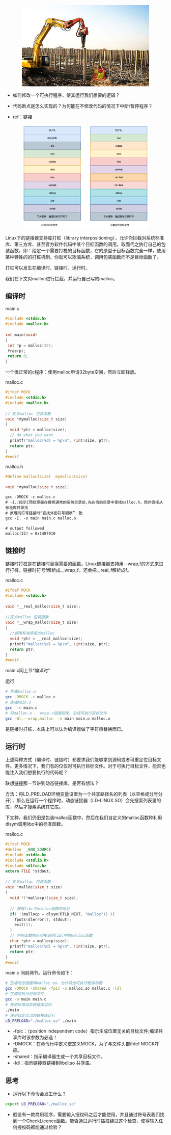 
<p align="center">
<img src="./source/打桩.jpeg" alt="打桩" width="400"/>
</p>

- 如何修改一个可执行程序，使其运行我们想要的逻辑？
- 代码断点是怎么实现的？为何能在不修改代码的情况下中断/暂停程序？

- ref：[链接](./链接.html)




<p align="center">
<img src="./source/executable.png" alt="打桩" width="400"/>
</p>


Linux下的链接器支持库打桩（library interpositioning），允许你拦截对系统标准库、第三方库、甚至官方软件代码中某个目标函数的调用，取而代之执行自己的包装函数。即：给定一个需要打桩的目标函数，它的原型于目标函数完全一样，使用某种特殊的的打桩机制，你就可以欺骗系统，调用包装函数而不是目标函数了。

打桩可以发生在编译时、链接时、运行时。

我们在下文对malloc进行拦截，并运行自己写的malloc。

## 编译时
main.c
```c
#include <stdio.h>
#include <malloc.h>

int main(void)
{
 int *p = malloc(32);
 free(p);
 return 0;
}
```
一个很正常的c程序：使用malloc申请32byte空间，然后立即释放。

malloc.c
```c
#ifdef MOCK
#include <stdio.h>
#include <malloc.h>

// 定义malloc 包装函数
void *mymalloc(size_t size)
{
  void *ptr = malloc(size);
  // do what you want
  printf("malloc(%d) = %p\n", (int)size, ptr);
  return ptr;
}
#endif
```

malloc.h
```c
#define malloc(size)  mymalloc(size)

void *mymalloc(size_t size);
```

```
gcc -DMOCK -c malloc.c
# -I.:指示C预处理器在搜索通常的系统目录前,先在当前目录中查找malloc.h，而非直接从标准库目录找
# 原理同符号链接时“查找外部符号顺序”一致
gcc -I. -o main main.c malloc.o

# output followed
malloc(32) = 0x1487010
```

## 链接时
链接时打桩是在链接时替换需要的函数。Linux链接器支持用--wrap,f的方式来进行打桩，链接时符号f解析成__wrap_f，还会把__real_f解析成f。

malloc.c
```c
#ifdef MOCK
#include <stdio.h>

void *__real_malloc(size_t size);

//定义malloc 包装函数
void *__wrap_malloc(size_t size)
{
  //调用标准库里的malloc
  void *ptr = __real_malloc(size); 
  printf("malloc(%d) = %p\n", (int)size, ptr);
  return ptr;
}
#endif
```

main.c同上节“编译时”

运行
```sh
# 生成malloc.o
gcc -DMOCK -c malloc.c 
# 生成main.o
gcc  -c main.c  
# 将malloc.o 、 main.c链接起来，生成可执行目标文件
gcc -Wl,--wrap,malloc  -o main main.o malloc.o
```

是链接时打桩，本质上可以认为编译器做了字符串替换而已。


## 运行时
上述两种方式（编译时、链接时）都要求我们能够拿到源码或者可重定位目标文件。更多情况下，我们有的仅仅时可执行目标文件。对于可执行目标文件，能否也能注入我们想要执行的代码呢？

联想[链接](./链接.html)那一节讲到动态链接库，是否有想法？

方法：将LD_PRELOAD环境变量设置为一个共享路径名的列表（以空格或分号分开），那么在运行一个程序时，动态链接器（LD-LINUX.SO）会先搜索列表里的库，然后才搜素系统其它库。


下文种，我们仍旧是包装malloc函数中，然后在我们自定义的malloc函数种利用dlsym调用libc中的标准函数。

malloc.c
```c
#ifdef MOCK
#define  _GNU_SOURCE
#include <stdio.h>
#include <stdlib.h>
#include <dlfcn.h>
extern FILE *stdout;

// 定义malloc 包装函数
void *malloc(size_t size)
{
  void *(*mallocp)(size_t size);

  // 获得libc中malloc函数的地址
  if( !(mallocp = dlsym(RTLD_NEXT, "malloc")) ){  
    fputs(dlerror(), stdout);
    exit(1);
  }
  // 利用函数指针间接调用libc中的malloc函数
  char *ptr = mallocp(size); 
  printf("malloc(%d) = %p\n", (int)size, ptr);
  return ptr;
}
#endif
```

main.c 同前两节。运行命令如下：

```sh
# 生成动态链接库malloc.so，允许其他可执行程序加载
gcc -DMOCK -shared -fpic -o malloc.so malloc.c -ldl
# 生成可执行目标文件
gcc -o main main.c 
# 使用标准动态链接库运行
./main 
# 使用自定义动态链接库运行
LD_PRELOAD="./malloc.so" ./main  
```

- -fpic：（position independent code）指示生成位置无关的目标文件;编译共享库时该参数为必选！
- -DMOCK：在命令行中定义宏定义MOCK，为了与文件头部ifdef MOCK呼应。
- -shared：指示编译器生成一个共享目标文件。
- -ldl：指示链接器链接到libdl.so 共享库。

## 思考
- 运行以下命令会发生什么？
```sh
export LD_PRELOAD="./malloc.so"
```
- 假设有一款商用程序，需要输入授权码之后才能使用，并且通过符号表我们找到一个CheckLicence函数。能否通过运行时插桩绕过这个检查，使得输入任何授权码都能通过检验？